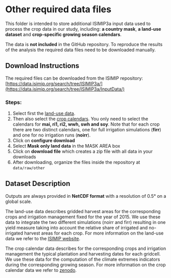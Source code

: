 # Other required data files

This folder is intended to store additional ISIMIP3a input data used to process the crop data in our study, including: **a country mask**, **a land-use dataset** and **crop-specific growing season calendars**. 

The data is **not included** in the GitHub repository. To reproduce the results of the analysis the required data files need to be downloaded manually. 

## Download Instructions

The required files can be downloaded from the ISIMIP repository: [https://data.isimip.org/search/tree/ISIMIP3a/](https://data.isimip.org/search/tree/ISIMIP3a/InputData/)

### Steps:

1. Select first the [land-use data](https://data.isimip.org/search/tree/ISIMIP3a/InputData/socioeconomic/landuse/2015soc/landuse-15crops/).
2. Then also select the [crop calendars](https://data.isimip.org/search/tree/ISIMIP3a/InputData/socioeconomic/crop_calendar/2015soc/ggcmi-crop-calendar-phase3/). You only need to select the calendars for **mai, ri1, ri2, wwh, swh and soy**. Note that for each crop there are two distinct calendars, one for full irrigation simulations (**firr**) and one for no irrigation runs (**noirr**).  
3. Click on **configure download**
4. Select **Mask only land data** in the MASK AREA box
5. Click on **download file** which creates a zip file with all data in your downloads
6. After downloading, organize the files inside the repository at `data/raw/other`
   
## Dataset Description

Outputs are always provided in **NetCDF format** with a resolution of 0.5° on a global scale.

The land-use data describes gridded harvest areas for the corresponding crops and irrigation management fixed for the year of 2015. We use these data to integrate the two different simulations (noirr and firr) resulting in one yield measure taking into account the relative share of irrigated and no-irrigated harvest areas for each crop. For more information on the land-use data we refer to the [ISIMIP website](https://data.isimip.org/10.48364/ISIMIP.571261.3).

The crop calendar data describes for the corresponding crops and irrigation management the typical plantation and harvesting dates for each gridcell. We use these data for the computation of the climate extremes indicators during the corresponding growing season. For more information on the crop calendar data we refer to [zenodo](https://zenodo.org/records/5062513).


